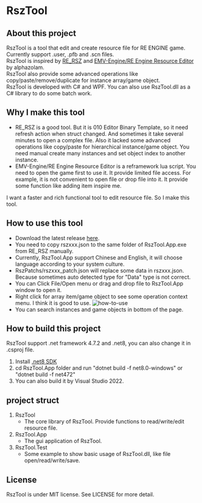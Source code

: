 # RszTool

## About this project

RszTool is a tool that edit and create resource file for RE ENGINE game. Currently support .user, .pfb and .scn files.  
RszTool is inspired by [RE_RSZ](https://github.com/alphazolam/RE_RSZ) and [EMV-Engine/RE Engine Resource Editor](https://github.com/alphazolam/EMV-Engine) by alphazolam.  
RszTool also provide some advanced operations like copy/paste/remove/duplicate for instance array/game object.  
RszTool is developed with C# and WPF. You can also use RszTool.dll as a C# library to do some batch work.  

## Why I make this tool

- RE_RSZ is a good tool. But it is 010 Editor Binary Template, so it need refresh action when struct changed. And sometimes it take several minutes to open a complex file. Also it lacked some advanced operations like copy/paste for hierarchical instance/game object. You need manual create many instances and set object index to another instance.
- EMV-Engine/RE Engine Resource Editor is a reframework lua script. You need to open the game first to use it. It provide limited file access. For example, it is not convenient to open file or drop file into it. It provide some function like adding item inspire me.

I want a faster and rich functional tool to edit resource file. So I make this tool.


## How to use this tool

- Download the latest release [here](https://github.com/czastack/RszTool/releases).
- You need to copy rszxxx.json to the same folder of RszTool.App.exe from RE_RSZ manually.
- Currently, RszTool.App support Chinese and English, it will choose language according to your system culture.
- RszPatchs/rszxxx_patch.json will replace some data in rszxxx.json. Because sometimes auto detected type for "Data" type is not correct.
- You can Click File/Open menu or drag and drop file to RszTool.App window to open it.
- Right click for array item/game object to see some operation context menu. I think it is good to use.
  ![how-to-use](Docs/images/how-to-use.png)
- You can search instances and game objects in bottom of the page.

## How to build this project

RszTool support .net framework 4.7.2 and .net8, you can also change it in .csproj file.
1. Install [.net8 SDK](https://dotnet.microsoft.com/zh-cn/download/dotnet/8.0)
2. cd RszTool.App folder and run "dotnet build -f net8.0-windows" or "dotnet build -f net472"
3. You can also build it by Visual Studio 2022.

## project struct

1. RszTool
    - The core library of RszTool. Provide functions to read/write/edit resource file.
2. RszTool.App
    - The gui application of RszTool.
3. RszTool.Test
    - Some example to show basic usage of RszTool.dll, like file open/read/write/save.

## License

RszTool is under MIT license. See LICENSE for more detail.

